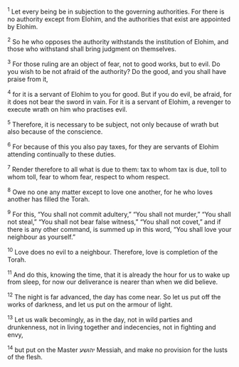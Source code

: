 <sup>1</sup> Let every being be in subjection to the governing authorities. For there is no authority except from Elohim, and the authorities that exist are appointed by Elohim.

<sup>2</sup> So he who opposes the authority withstands the institution of Elohim, and those who withstand shall bring judgment on themselves.

<sup>3</sup> For those ruling are an object of fear, not to good works, but to evil. Do you wish to be not afraid of the authority? Do the good, and you shall have praise from it,

<sup>4</sup> for it is a servant of Elohim to you for good. But if you do evil, be afraid, for it does not bear the sword in vain. For it is a servant of Elohim, a revenger to execute wrath on him who practises evil.

<sup>5</sup> Therefore, it is necessary to be subject, not only because of wrath but also because of the conscience.

<sup>6</sup> For because of this you also pay taxes, for they are servants of Elohim attending continually to these duties.

<sup>7</sup> Render therefore to all what is due to them: tax to whom tax is due, toll to whom toll, fear to whom fear, respect to whom respect.

<sup>8</sup> Owe no one any matter except to love one another, for he who loves another has filled the Torah.

<sup>9</sup> For this, “You shall not commit adultery,” “You shall not murder,” “You shall not steal,” “You shall not bear false witness,” “You shall not covet,” and if there is any other command, is summed up in this word, “You shall love your neighbour as yourself.”

<sup>10</sup> Love does no evil to a neighbour. Therefore, love is completion of the Torah.

<sup>11</sup> And do this, knowing the time, that it is already the hour for us to wake up from sleep, for now our deliverance is nearer than when we did believe.

<sup>12</sup> The night is far advanced, the day has come near. So let us put off the works of darkness, and let us put on the armour of light.

<sup>13</sup> Let us walk becomingly, as in the day, not in wild parties and drunkenness, not in living together and indecencies, not in fighting and envy,

<sup>14</sup> but put on the Master יהושע Messiah, and make no provision for the lusts of the flesh.

